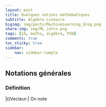 ```yaml
---
layout: post
title: Quelques notions mathématiques  
subtitle: Algébre Linéaire  
bigimg: img/posts/MachineLearning_blog.png
share-img: img/ML_intro.png
tags: [IA, maths, algébre, PSW]
comments: true
toc_sticky: true
sidebar:
    nav: sidebar-sample
---
```




## Notations générales

### Définition 
  |¤Vecteur:| On note 
